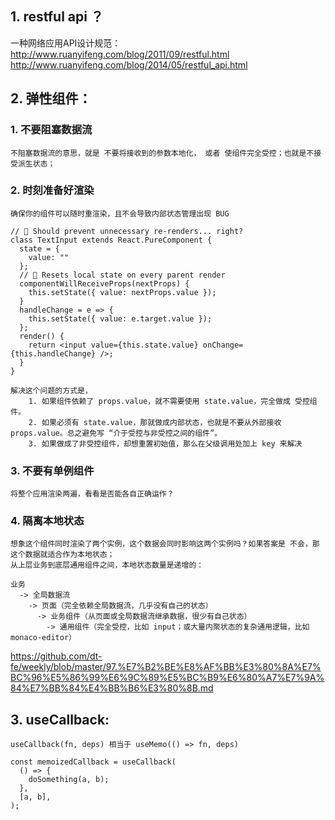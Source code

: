 ## 1. restful api ？  
一种网络应用API设计规范：  
http://www.ruanyifeng.com/blog/2011/09/restful.html  
http://www.ruanyifeng.com/blog/2014/05/restful_api.html

## 2. 弹性组件：  
### 1. 不要阻塞数据流  
	不阻塞数据流的意思，就是 不要将接收到的参数本地化， 或者 使组件完全受控；也就是不接受派生状态；  

### 2. 时刻准备好渲染  
	确保你的组件可以随时重渲染，且不会导致内部状态管理出现 BUG  
```
// 🤔 Should prevent unnecessary re-renders... right?
class TextInput extends React.PureComponent {  
  state = {  
    value: ""   
  };  
  // 🔴 Resets local state on every parent render  
  componentWillReceiveProps(nextProps) {  
    this.setState({ value: nextProps.value });  
  }  
  handleChange = e => {  
    this.setState({ value: e.target.value });  
  };  
  render() {  
    return <input value={this.state.value} onChange={this.handleChange} />;  
  }  
}  
```

	解决这个问题的方式是，  
		1. 如果组件依赖了 props.value，就不需要使用 state.value，完全做成 受控组件。  
		2. 如果必须有 state.value，那就做成内部状态，也就是不要从外部接收 props.value。总之避免写 “介于受控与非受控之间的组件”。  
		3. 如果做成了非受控组件，却想重置初始值，那么在父级调用处加上 key 来解决  

### 3. 不要有单例组件  
	将整个应用渲染两遍，看看是否能各自正确运作？  

### 4. 隔离本地状态  
	想象这个组件同时渲染了两个实例，这个数据会同时影响这两个实例吗？如果答案是 不会，那这个数据就适合作为本地状态；  
	从上层业务到底层通用组件之间，本地状态数量是递增的：  

	业务  
	  -> 全局数据流  
	    -> 页面（完全依赖全局数据流，几乎没有自己的状态）   
	      -> 业务组件（从页面或全局数据流继承数据，很少有自己状态）  
	        -> 通用组件（完全受控，比如 input；或大量内聚状态的复杂通用逻辑，比如 monaco-editor）  

https://github.com/dt-fe/weekly/blob/master/97.%E7%B2%BE%E8%AF%BB%E3%80%8A%E7%BC%96%E5%86%99%E6%9C%89%E5%BC%B9%E6%80%A7%E7%9A%84%E7%BB%84%E4%BB%B6%E3%80%8B.md

## 3. useCallback:  
	useCallback(fn, deps) 相当于 useMemo(() => fn, deps)  

```	
const memoizedCallback = useCallback(  
  () => {  
    doSomething(a, b);  
  },   
  [a, b],  
);  
```
